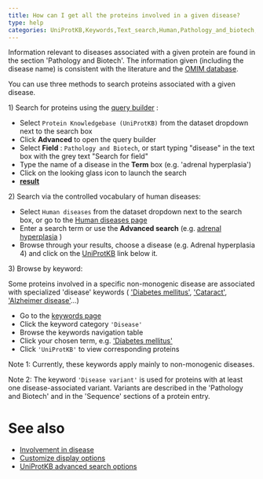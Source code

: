 ```yaml
---
title: How can I get all the proteins involved in a given disease?
type: help
categories: UniProtKB,Keywords,Text_search,Human,Pathology_and_biotech,faq
---
```


Information relevant to diseases associated with a given protein are found in the section 'Pathology and Biotech'. The information given (including the disease name) is consistent with the literature and the [OMIM database](http://www.ncbi.nlm.nih.gov/sites/entrez?db=omim).

You can use three methods to search proteins associated with a given disease.

1\) Search for proteins using the [query builder](https://www.uniprot.org/help/advanced_search) :

-   Select `Protein Knowledgebase (UniProtKB)` from the dataset dropdown next to the search box
-   Click **Advanced** to open the query builder
-   Select **Field** : `Pathology and Biotech`, or start typing "disease" in the text box with the grey text "Search for field"
-   Type the name of a disease in the **Term** box (e.g. 'adrenal hyperplasia')
-   Click on the looking glass icon to launch the search
-   **[result](https://www.uniprot.org/uniprotkb/?query=annotation%3A%28type%3Adisease+%22adrenal+hyperplasia%22%29)**

2\) Search via the controlled vocabulary of human diseases:

-   Select `Human diseases` from the dataset dropdown next to the search box, or go to the [Human diseases page](https://www.uniprot.org/diseases)
-   Enter a search term or use the **Advanced search** (e.g. [adrenal hyperplasia](https://www.uniprot.org/diseases/?query=adrenal+hyperplasia) )
-   Browse through your results, choose a disease (e.g. Adrenal hyperplasia 4) and click on the [UniProtKB](https://www.uniprot.org/uniprotkb/?query=disease:DI-00044 "xxx") link below it.

3\) Browse by keyword:

Some proteins involved in a specific non-monogenic disease are associated with specialized 'disease' keywords ( ['Diabetes mellitus'](https://www.uniprot.org/keywords/219), ['Cataract'](https://www.uniprot.org/keywords/898), ['Alzheimer disease'](https://www.uniprot.org/keywords/26)...)

-   Go to the [keywords page](https://www.uniprot.org/keywords/)
-   Click the keyword category `'Disease'`
-   Browse the keywords navigation table
-   Click your chosen term, e.g. ['Diabetes mellitus'](https://www.uniprot.org/keywords/219)
-   Click `'UniProtKB'` to view corresponding proteins

Note 1: Currently, these keywords apply mainly to non-monogenic diseases.

Note 2: The keyword `'Disease variant'` is used for proteins with at least one disease-associated variant. Variants are described in the 'Pathology and Biotech' and in the 'Sequence' sections of a protein entry.

# See also

-   [Involvement in disease](https://www.uniprot.org/help/involvement_in_disease)
-   [Customize display options](https://www.uniprot.org/help/customize)
-   [UniProtKB advanced search options](https://www.uniprot.org/help/advanced_search)
